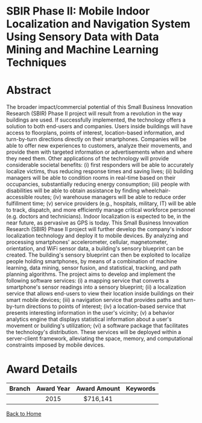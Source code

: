 
SBIR Phase II: Mobile Indoor Localization and Navigation System Using Sensory Data with Data Mining and Machine Learning Techniques
===================================================================================================================================

# Abstract


The broader impact/commercial potential of this Small Business Innovation Research (SBIR) Phase II project will result from a revolution in the way buildings are used. If successfully implemented, the technology offers a solution to both end-users and companies. Users inside buildings will have access to floorplans, points of interest, location-based information, and turn-by-turn directions directly on their smartphones. Companies will be able to offer new experiences to customers, analyze their movements, and provide them with targeted information or advertisements when and where they need them. Other applications of the technology will provide considerable societal benefits: (i) first responders will be able to accurately localize victims, thus reducing response times and saving lives; (ii) building managers will be able to condition rooms in real-time based on their occupancies, substantially reducing energy consumption; (iii) people with disabilities will be able to obtain assistance by finding wheelchair-accessible routes; (iv) warehouse managers will be able to reduce order fulfillment time; (v) service providers (e.g., hospitals, military, IT) will be able to track, dispatch, and more efficiently manage critical workforce personnel (e.g. doctors and technicians). Indoor localization is expected to be, in the near future, as pervasive as GPS is today. This Small Business Innovation Research (SBIR) Phase II project will further develop the company's indoor localization technology and deploy it to mobile devices. By analyzing and processing smartphones' accelerometer, cellular, magnetometer, orientation, and WiFi sensor data, a building's sensory blueprint can be created. The building's sensory blueprint can then be exploited to localize people holding smartphones, by means of a combination of machine learning, data mining, sensor fusion, and statistical, tracking, and path planning algorithms. The project aims to develop and implement the following software services: (i) a mapping service that converts a smartphone's sensor readings into a sensory blueprint; (ii) a localization service that allows end-users to view their location inside buildings on their smart mobile devices; (iii) a navigation service that provides paths and turn-by-turn directions to points of interest; (iv) a location-based service that presents interesting information in the user's vicinity; (v) a behavior analytics engine that displays statistical information about a user's movement or building's utilization; (vi) a software package that facilitates the technology's distribution. These services will be deployed within a server-client framework, alleviating the space, memory, and computational constraints imposed by mobile devices.  

# Award Details

|Branch|Award Year|Award Amount|Keywords|
| :---: | :---: | :---: | :---: |
||2015|$716,141||
  
  


[Back to Home](https://github.com/chrischow/dod_sbir_awards#186)